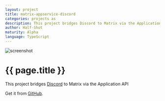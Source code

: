 ```yaml
---
layout: project
title: matrix-appservice-discord
categories: projects as
description: This project bridges Discord to Matrix via the Application API
author: Half-Shot
maturity: Alpha
language: TypeScript
---
```


![screenshot](/docs/projects/images/discord.png "{{ page.title }}")

# {{ page.title }}
This project bridges [Discord](https://discordapp.com) to Matrix via the Application API

Get it from [GitHub](https://github.com/Half-Shot/matrix-appservice-discord).
